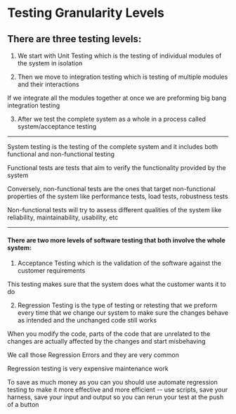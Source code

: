 # Testing Granularity Levels

## There are three testing levels:

1. We start with Unit Testing which is the testing of individual modules of the system in isolation

2. Then we move to integration testing which is testing of multiple modules and their interactions

  If we integrate all the modules together at once we are preforming big bang integration testing

3. After we test the complete system as a whole in a process called system/acceptance testing

***

System testing is the testing of the complete system and it includes both functional and non-functional testing

Functional tests are tests that aim to verify the functionality provided by the system

Conversely, non-functional tests are the ones that target non-functional properties of the system like performance tests, load tests, robustness tests

Non-functional tests will try to assess different qualities of the system like reliability, maintainability, usability, etc

***

#### There are two more levels of software testing that both involve the whole system:

1. Acceptance Testing which is the validation of the software against the customer requirements
  
  This testing makes sure that the system does what the customer wants it to do


2. Regression Testing is the type of testing or retesting that we preform every time that we change our system to make sure the changes behave as intended and the unchanged code still works

  When you modify the code, parts of the code that are unrelated to the changes are actually affected by the changes and start misbehaving

  We call those Regression Errors and they are very common

  Regression testing is very expensive maintenance work

  To save as much money as you can you should use automate regression testing to make it more effective and more efficient -- use scripts, save your harness, save your input and output so you can rerun your test at the push of a button

